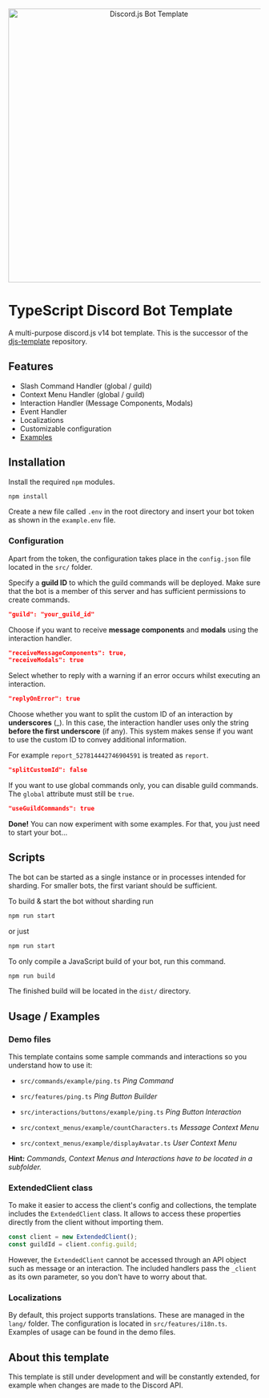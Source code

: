 <div align="center">
  <br />
  <p>
    <img src="https://i.imgur.com/LAV5caA.png" width="546" alt="Discord.js Bot Template" />
  </p>
</div>

# TypeScript Discord Bot Template

A multi-purpose discord.js v14 bot template.
This is the successor of the [djs-template](https://github.com/ppauel/djs-template) repository.

## Features

- Slash Command Handler (global / guild)
- Context Menu Handler (global / guild)
- Interaction Handler (Message Components, Modals)
- Event Handler
- Localizations
- Customizable configuration
- [Examples](#demo-files)

## Installation

Install the required `npm` modules.

```bash
npm install
```

Create a new file called `.env` in the root directory and insert your bot token as shown in the `example.env` file.

### Configuration

Apart from the token, the configuration takes place in the `config.json` file located in the `src/` folder.

Specify a **guild ID** to which the guild commands will be deployed. Make sure that the bot is a member of this server and has sufficient permissions to create commands.

```json
"guild": "your_guild_id"
```

Choose if you want to receive **message components** and **modals** using the interaction handler.

```json
"receiveMessageComponents": true,
"receiveModals": true
```

Select whether to reply with a warning if an error occurs whilst executing an interaction.

```json
"replyOnError": true
```

Choose whether you want to split the custom ID of an interaction by **underscores** (_). In this case, the interaction handler uses only the string **before the first underscore** (if any).
This system makes sense if you want to use the custom ID to convey additional information.

For example `report_527814442746904591` is treated as `report`.

```json
"splitCustomId": false
```

If you want to use global commands only, you can disable guild commands. The `global` attribute must still be `true`.

```json
"useGuildCommands": true
```

**Done!** You can now experiment with some examples. For that, you just need to start your bot...

## Scripts

The bot can be started as a single instance or in processes intended for sharding. For smaller bots, the first variant should be sufficient.

To build & start the bot without sharding run

```bash
npm run start
```

or just

```bash
npm run start
```

To only compile a JavaScript build of your bot, run this command.

```bash
npm run build
```

The finished build will be located in the `dist/` directory.

## Usage / Examples

### Demo files

This template contains some sample commands and interactions so you understand how to use it:

- `src/commands/example/ping.ts` *Ping Command*
- `src/features/ping.ts` *Ping Button Builder*
- `src/interactions/buttons/example/ping.ts` *Ping Button Interaction*

- `src/context_menus/example/countCharacters.ts` *Message Context Menu*

- `src/context_menus/example/displayAvatar.ts` *User Context Menu*

**Hint:** *Commands, Context Menus and Interactions have to be located in a subfolder.*

### ExtendedClient class

To make it easier to access the client's config and collections, the template includes the `ExtendedClient` class. It allows to access these properties directly from the client without importing them.

```javascript
const client = new ExtendedClient();
const guildId = client.config.guild;
```

However, the `ExtendedClient` cannot be accessed through an API object such as message or an interaction. The included handlers pass the `_client` as its own parameter, so you don't have to worry about that.

### Localizations

By default, this project supports translations. These are managed in the `lang/` folder. The configuration is located in `src/features/i18n.ts`. Examples of usage can be found in the demo files.

## About this template

This template is still under development and will be constantly extended, for example when changes are made to the Discord API.
